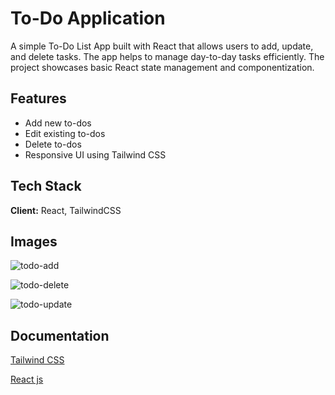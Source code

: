# To-Do Application

A simple To-Do List App built with React that allows users to add, update, and delete tasks. The app helps to manage day-to-day tasks efficiently. The project showcases basic React state management and componentization.
## Features

- Add new to-dos
- Edit existing to-dos
- Delete to-dos
- Responsive UI using Tailwind CSS


## Tech Stack

**Client:** React, TailwindCSS

## Images

![todo-add](https://github.com/user-attachments/assets/32d9a484-9191-4dfa-a3e1-348abf8c6546)


![todo-delete](https://github.com/user-attachments/assets/b7a24be7-c11a-4317-9ca1-a932debac385)


![todo-update](https://github.com/user-attachments/assets/7158faec-c812-45a7-8e30-33fa486ada92)

## Documentation

[Tailwind CSS](https://tailwindcss.com/docs/installation)

[React js](https://react.dev/learn)

